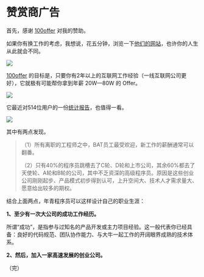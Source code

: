 # 赞赏商广告

首先，感谢 [100offer](http://100offer.com/) 对我的赞助。

如果你有换工作的考虑，我想说，花五分钟，浏览一下[他们的网站](http://100offer.com/)，也许你的人生从此就会不同。 

![](http://www.ruanyifeng.com/blogimg/asset/2015/bg2015090122.jpg)

[100offer](http://100offer.com/)  的目标是，只要你有2年以上的互联网工作经验（一线互联网公司更好），它就极有可能帮你拿到年薪 20W—80W 的 Offer。

![](http://www.ruanyifeng.com/blogimg/asset/2015/bg2015090121.jpg)

它最近对514位用户的一份[统计报告](http://weibo.com/p/1001603877592657992602)，也值得一看。

![](http://tc.sinaimg.cn/maxwidth.2048/tc.service.weibo.com/p/blog_100offer_b0_upaiyun_com/05ac5f607ecc4337acd415baf2c63b5e.jpg)

其中有两点发现。

> （1）所有离职的工程师之中，BAT员工最受欢迎，新工作的薪酬通常可以翻番。
> 
> （2）只有40%的程序员跳槽去了C轮、D轮和上市公司，其余60%都去了天使轮、A轮和B轮的公司，其中不乏资深的高级程序员。原因是这些创业公司刚刚起步、产品模式初步得到认可，上升空间大、技术人才需求量大、愿意给出较多的期权。

结合上面两点，年青程序员可以这样设计自己的职业生涯：

**1、至少有一次大公司的成功工作经历。**

所谓“成功”，是指参与过知名的产品开发或主力项目经验。这一般代表你已经具备：良好的代码规范、团队协作能力、与大牛一起工作的开阔眼界成熟的技术体系。

**2、然后，加入一家高速发展的创业公司。**

（完）
